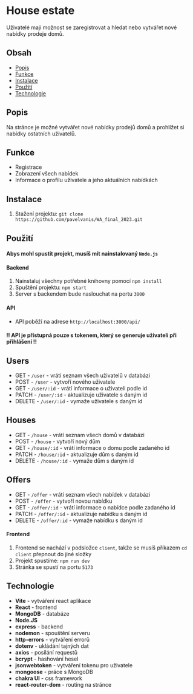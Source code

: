 
# House estate

Uživatelé mají možnost se zaregistrovat a hledat nebo vytvářet nové nabídky prodeje domů.

## Obsah

- [Popis](#popis)
- [Funkce](#funkce) 
- [Instalace](#instalace)
- [Použití](#použití)
- [Technologie](#technologie)

## Popis

Na stránce je možné vytvářet nové nabídky prodejů domů a prohlížet si nabídky ostatních uživatelů.

## Funkce

- Registrace
- Zobrazení všech nabídek
- Informace o profilu uživatele a jeho aktuálních nabídkách

## Instalace

1. Stažení projektu: `git clone https://github.com/pavelvanis/WA_final_2023.git`

## Použití

#### Abys mohl spustit projekt, musíš mít nainstalovaný `Node.js`

#### Backend

1. Nainstaluj všechny potřebné knihovny pomocí `npm install`
2.  Spuštění projektu: `npm start`
3. Server s backendem bude naslouchat na portu `3000`
 

#### API
 - API poběží na adrese `http://localhost:3000/api/`
	
#### !! API je přístupná pouze s tokenem, který se generuje uživateli při přihlášení !!


## Users 
- GET -  `/user` - vrátí seznam všech uživatelů v databázi
- POST -  `/user` - vytvoří nového uživatele
- GET -  `/user/:id` - vrátí informace o uživateli podle id
- PATCH -  `/user/:id` - aktualizuje uživatele s daným id
- DELETE -  `/user/:id` - vymaže uživatele s daným id

## Houses 
- GET -  `/house` - vrátí seznam všech domů v databázi
- POST -  `/house` - vytvoří nový dům
- GET -  `/house/:id` - vrátí informace o domu podle zadaného id
- PATCH -  `/house/:id` - aktualizuje dům s daným id
- DELETE -  `/house/:id` - vymaže dům s daným id

## Offers
- GET -  `/offer` - vrátí seznam všech nabídek v databázi
- POST -  `/offer` - vytvoří novou nabídku
- GET -  `/offer/:id` - vrátí informace o nabídce podle zadaného id
- PATCH -  `/offer/:id` - aktualizuje nabídku s daným id
- DELETE -  `/offer/:id` - vymaže nabídku s daným id

#### Frontend

1. Frontend se nachází v podsložce `client`, takže se musíš příkazem `cd client` přepnout do jiné složky
2. Projekt spustíme: `npm run dev`
3. Stránka se spustí na portu `5173`

##  Technologie

- **Vite** - vytváření react aplikace
- **React** - frontend
- **MongoDB** - databáze
- **Node.JS**
- **express** - backend
- **nodemon** - spouštění serveru
- **http-errors** - vytváření errorů
- **dotenv** - ukládání tajných dat
- **axios** - posílání requestů
- **bcrypt** - hashování hesel
- **jsonwebtoken** - vytváření tokenu pro uživatele
- **mongoose** - práce s MongoDB
- **chakra UI** - css framework
- **react-router-dom** - routing na stránce

